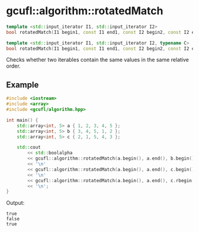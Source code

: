 # gcufl::algorithm::rotatedMatch
```cpp
template <std::input_iterator I1, std::input_iterator I2>
bool rotatedMatch(I1 begin1, const I1 end1, const I2 begin2, const I2 end2) noexcept;

template <std::input_iterator I1, std::input_iterator I2, typename C>
bool rotatedMatch(I1 begin1, const I1 end1, const I2 begin2, const I2 end2, const C& compare) noexcept;
```
Checks whether two iterables contain the same values in the same relative order.
## Example
```cpp
#include <iostream>
#include <array>
#include <gcufl/algorithm.hpp>

int main() {
	std::array<int, 5> a { 1, 2, 3, 4, 5 };
	std::array<int, 5> b { 3, 4, 5, 1, 2 };
	std::array<int, 5> c { 2, 1, 5, 4, 3 };

	std::cout
		<< std::boolalpha
		<< gcufl::algorithm::rotatedMatch(a.begin(), a.end(), b.begin(), b.end())
		<< '\n'
		<< gcufl::algorithm::rotatedMatch(a.begin(), a.end(), c.begin(), c.end())
		<< '\n'
		<< gcufl::algorithm::rotatedMatch(a.begin(), a.end(), c.rbegin(), c.rend())
		<< '\n';
}
```
Output:
```
true
false
true
```
